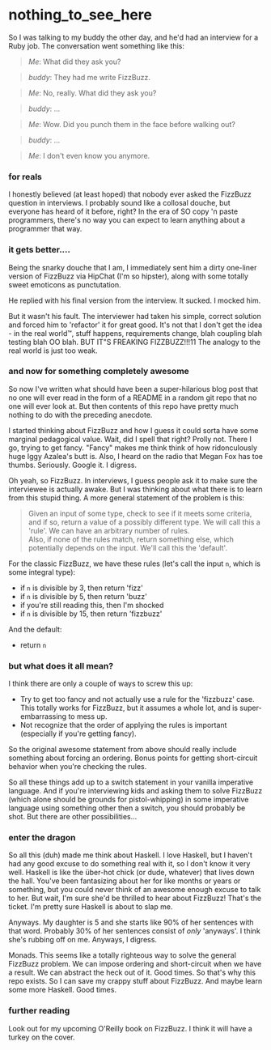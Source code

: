 nothing_to_see_here
===================

So I was talking to my buddy the other day, and he'd had an interview for a Ruby job.
The conversation went something like this:

> *Me*:  What did they ask you?

> *buddy*:  They had me write FizzBuzz.

> *Me*:  No, really.  What did they ask you?

> *buddy*:  ...

> *Me*:  Wow.  Did you punch them in the face before walking out?

> *buddy*:  ...

> *Me*:  I don't even know you anymore.


### for reals

I honestly believed (at least hoped) that nobody ever asked the FizzBuzz question in interviews.
I probably sound like a collosal douche, but everyone has heard of it before, right?  In the era
of SO copy 'n paste programmers, there's no way you can expect to learn anything about a 
programmer that way.  

### it gets better....

Being the snarky douche that I am, I immediately sent him a dirty one-liner version of FizzBuzz
via HipChat (I'm so hipster), along with some totally sweet emoticons as punctutation.

He replied with his final version from the interview.  It sucked.  I mocked him.

But it wasn't his fault.  The interviewer had taken his simple, correct solution and forced him
to 'refactor' it for great good.  It's not that I don't get the idea - in the real world™, stuff
happens, requirements change, blah coupling blah testing blah OO blah.  BUT IT"S FREAKING FIZZBUZZ!!!11
The analogy to the real world is just too weak.

### and now for something completely awesome

So now I've written what should have been a super-hilarious blog post that no one will ever read in
the form of a README in a random git repo that no one will ever look at.  But then contents of this
repo have pretty much nothing to do with the preceding anecdote.

I started thinking about FizzBuzz and how I guess it could sorta have some marginal pedagogical value.
Wait, did I spell that right?  Prolly not.  There I go, trying to get fancy.  "Fancy" makes me think
think of how ridonculously huge Iggy Azalea's butt is.  Also, I heard on the radio that Megan Fox has
toe thumbs.  Seriously.  Google it.  I digress.

Oh yeah, so FizzBuzz.  In interviews, I guess people ask it to make sure the interviewee is actually
awake.  But I was thinking about what there is to learn from this stupid thing.  A more general
statement of the problem is this:

> Given an input of some type, check to see if it meets some criteria, and if so, return a value of a
possibly different type.  We will call this a 'rule'.  We can have an arbitrary number of rules.  
Also, if none of the rules match, return something else, which potentially depends on the input.
We'll call this the 'default'.

For the classic FizzBuzz, we have these rules (let's call the input `n`, which is some integral type):

* if `n` is divisible by 3, then return 'fizz'
* if `n` is divisible by 5, then return 'buzz'
* if you're still reading this, then I'm shocked
* if `n` is divisible by 15, then return 'fizzbuzz'

And the default:

* return `n`

### but what does it all mean?

I think there are only a couple of ways to screw this up:

* Try to get too fancy and not actually use a rule for the 'fizzbuzz' case.  This totally works for
FizzBuzz, but it assumes a whole lot, and is super-embarrassing to mess up.
* Not recognize that the order of applying the rules is important (especially if you're getting fancy).

So the original awesome statement from above should really include something about forcing an ordering.
Bonus points for getting short-circuit behavior when you're checking the rules.

So all these things add up to a switch statement in your vanilla imperative language.  And if you're
interviewing kids and asking them to solve FizzBuzz (which alone should be grounds for pistol-whipping)
in some imperative language using something other then a switch, you should probably be shot. But there are 
other possibilities...

### enter the dragon

So all this (duh) made me think about Haskell.  I love Haskell, but I haven't had any good excuse to
do something real with it, so I don't know it very well.  Haskell is like the über-hot chick (or dude, whatever)
that lives down the hall.  You've been fantasizing about her for like months or years or something, but you
could never think of an awesome enough excuse to talk to her.  But wait, I'm sure she'd be thrilled to hear
about FizzBuzz!  That's the ticket.  I'm pretty sure Haskell is about to slap me.

Anyways.  My daughter is 5 and she starts like 90% of her sentences with that word.  Probably 30% of her
sentences consist of *only* 'anyways'.  I think she's rubbing off on me.  Anyways, I digress.

Monads.  This seems like a totally righteous way to solve the general FizzBuzz problem.  We can impose ordering
and short-circuit when we have a result.  We can abstract the heck out of it.  Good times.  So that's why this
repo exists.  So I can save my crappy stuff about FizzBuzz.  And maybe learn some more Haskell.  Good times.

### further reading

Look out for my upcoming O'Reilly book on FizzBuzz.  I think it will have a turkey on the cover.




